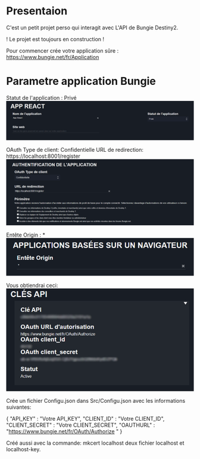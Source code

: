 # Presentaion
C'est un petit projet perso qui interagit avec L'API de Bungie Destiny2.

! Le projet est toujours en construction !

Pour commencer crée votre application sûre : https://www.bungie.net/fr/Application

# Parametre application Bungie
Statut de l'application : Privé
![](./Images/app4.png)

OAuth Type de client: Confidentielle
URL de redirection: https://localhost:8001/register
![](./Images/app2.png)

Entête Origin : *
![](./Images/app.png)

Vous obtiendrai ceci:
![](./Images/app3.png)

Crée un fichier Configu.json dans Src/Configu.json avec les informations suivantes:

{
    "API_KEY" : "Votre API_KEY",
    "CLIENT_ID" : "Votre CLIENT_ID",
    "CLIENT_SECRET" : "Votre CLIENT_SECRET",
    "OAUTHURL" : "https://www.bungie.net/fr/OAuth/Authorize "
}

Créé aussi avec la commande: mkcert localhost deux fichier localhost et localhost-key.
